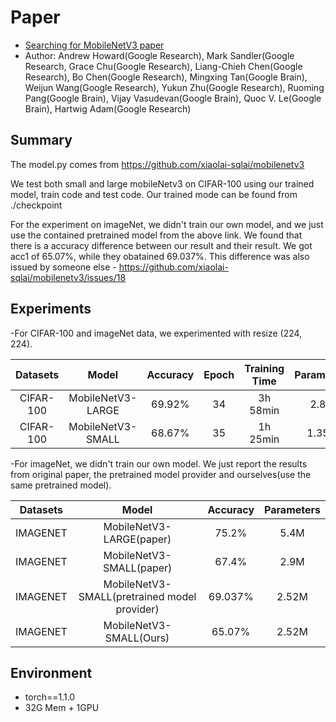 # Paper
- [Searching for MobileNetV3 paper](https://arxiv.org/abs/1905.02244)
- Author: Andrew Howard(Google Research), Mark Sandler(Google Research, Grace Chu(Google Research), Liang-Chieh Chen(Google Research), Bo Chen(Google Research), Mingxing Tan(Google Brain), Weijun Wang(Google Research), Yukun Zhu(Google Research), Ruoming Pang(Google Brain), Vijay Vasudevan(Google Brain), Quoc V. Le(Google Brain), Hartwig Adam(Google Research)

## Summary

The model.py comes from https://github.com/xiaolai-sqlai/mobilenetv3 

We test both small and large mobileNetv3 on CIFAR-100 using our trained model, train code and test code. Our trained mode can be found from ./checkpoint

For the experiment on imageNet, we didn't train our own model, and we just use the contained pretrained model from the above link. We found that there is a accuracy difference between our result and their result. We got acc1 of 65.07%, while they obatained 69.037%. This difference was also issued by someone else - https://github.com/xiaolai-sqlai/mobilenetv3/issues/18


## Experiments
-For CIFAR-100 and imageNet data, we experimented with resize (224, 224).

| Datasets | Model | Accuracy | Epoch | Training Time | Parameters |
| :---: | :---: | :---: | :---: | :---: | :---: |
| CIFAR-100 | MobileNetV3-LARGE | 69.92% | 34 | 3h 58min | 2.8M|
| CIFAR-100 | MobileNetV3-SMALL | 68.67% | 35 | 1h 25min | 1.35M|

-For imageNet, we didn't train our own model. We just report the results from original paper, the pretrained model provider and ourselves(use the same pretrained model). 

| Datasets | Model | Accuracy | Parameters |
| :---: | :---: | :---: | :---: |
| IMAGENET | MobileNetV3-LARGE(paper)| 75.2% | 5.4M | 
| IMAGENET | MobileNetV3-SMALL(paper)| 67.4%| 2.9M | 
| IMAGENET | MobileNetV3-SMALL(pretrained model provider)| 69.037% | 2.52M | 
| IMAGENET | MobileNetV3-SMALL(Ours) | 65.07% | 2.52M | 
## Environment
- torch==1.1.0
- 32G Mem + 1GPU
